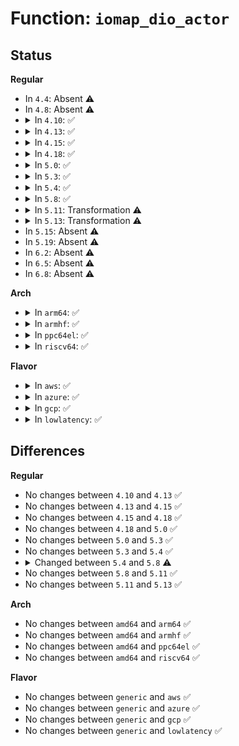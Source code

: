 # Function: <code>iomap_dio_actor</code>

## Status
<b>Regular</b>
<ul>
<li>
In <code>4.4</code>: Absent ⚠️
</li>
<li>
In <code>4.8</code>: Absent ⚠️
</li>
<li>
<details>
<summary>In <code>4.10</code>: ✅</summary>

```c
loff_t iomap_dio_actor(struct inode *inode, loff_t pos, loff_t length, void *data, struct iomap *iomap);
```

**Collision:** Unique Static

**Inline:** No

**Transformation:** False

**Instances:**

```
In fs/iomap.c (ffffffff812b0c20)
Location: fs/iomap.c:735
Inline: False
```
**Symbols:**

```
ffffffff812b0c20-ffffffff812b0fdd: iomap_dio_actor (STB_LOCAL)
```
</details>
</li>
<li>
<details>
<summary>In <code>4.13</code>: ✅</summary>

```c
loff_t iomap_dio_actor(struct inode *inode, loff_t pos, loff_t length, void *data, struct iomap *iomap);
```

**Collision:** Unique Static

**Inline:** No

**Transformation:** False

**Instances:**

```
In fs/iomap.c (ffffffff812be020)
Location: fs/iomap.c:824
Inline: False
```
**Symbols:**

```
ffffffff812be020-ffffffff812be394: iomap_dio_actor (STB_LOCAL)
```
</details>
</li>
<li>
<details>
<summary>In <code>4.15</code>: ✅</summary>

```c
loff_t iomap_dio_actor(struct inode *inode, loff_t pos, loff_t length, void *data, struct iomap *iomap);
```

**Collision:** Unique Static

**Inline:** No

**Transformation:** False

**Instances:**

```
In fs/iomap.c (ffffffff812e1920)
Location: fs/iomap.c:848
Inline: False
```
**Symbols:**

```
ffffffff812e1920-ffffffff812e1ce0: iomap_dio_actor (STB_LOCAL)
```
</details>
</li>
<li>
<details>
<summary>In <code>4.18</code>: ✅</summary>

```c
loff_t iomap_dio_actor(struct inode *inode, loff_t pos, loff_t length, void *data, struct iomap *iomap);
```

**Collision:** Unique Static

**Inline:** No

**Transformation:** False

**Instances:**

```
In fs/iomap.c (ffffffff8130e030)
Location: fs/iomap.c:966
Inline: False
```
**Symbols:**

```
ffffffff8130e030-ffffffff8130e463: iomap_dio_actor (STB_LOCAL)
```
</details>
</li>
<li>
<details>
<summary>In <code>5.0</code>: ✅</summary>

```c
loff_t iomap_dio_actor(struct inode *inode, loff_t pos, loff_t length, void *data, struct iomap *iomap);
```

**Collision:** Unique Static

**Inline:** No

**Transformation:** False

**Instances:**

```
In fs/iomap.c (ffffffff813240e0)
Location: fs/iomap.c:1773
Inline: False
```
**Symbols:**

```
ffffffff813240e0-ffffffff81324296: iomap_dio_actor (STB_LOCAL)
```
</details>
</li>
<li>
<details>
<summary>In <code>5.3</code>: ✅</summary>

```c
loff_t iomap_dio_actor(struct inode *inode, loff_t pos, loff_t length, void *data, struct iomap *iomap);
```

**Collision:** Unique Static

**Inline:** No

**Transformation:** False

**Instances:**

```
In fs/iomap/direct-io.c (ffffffff8134db90)
Location: fs/iomap/direct-io.c:364
Inline: False
```
**Symbols:**

```
ffffffff8134db90-ffffffff8134dd46: iomap_dio_actor (STB_LOCAL)
```
</details>
</li>
<li>
<details>
<summary>In <code>5.4</code>: ✅</summary>

```c
loff_t iomap_dio_actor(struct inode *inode, loff_t pos, loff_t length, void *data, struct iomap *iomap);
```

**Collision:** Unique Static

**Inline:** No

**Transformation:** False

**Instances:**

```
In fs/iomap/direct-io.c (ffffffff81365e50)
Location: fs/iomap/direct-io.c:362
Inline: False
```
**Symbols:**

```
ffffffff81365e50-ffffffff81366034: iomap_dio_actor (STB_LOCAL)
```
</details>
</li>
<li>
<details>
<summary>In <code>5.8</code>: ✅</summary>

```c
loff_t iomap_dio_actor(struct inode *inode, loff_t pos, loff_t length, void *data, struct iomap *iomap, struct iomap *srcmap);
```

**Collision:** Unique Static

**Inline:** No

**Transformation:** False

**Instances:**

```
In fs/iomap/direct-io.c (ffffffff813ad9e0)
Location: fs/iomap/direct-io.c:372
Inline: False
```
**Symbols:**

```
ffffffff813ad9e0-ffffffff813ada55: iomap_dio_actor (STB_LOCAL)
```
</details>
</li>
<li>
<details>
<summary>In <code>5.11</code>: Transformation ⚠️</summary>

```c
loff_t iomap_dio_actor(struct inode *inode, loff_t pos, loff_t length, void *data, struct iomap *iomap, struct iomap *srcmap);
```

**Collision:** Unique Static

**Inline:** No

**Transformation:** True

**Instances:**

```
In fs/iomap/direct-io.c (0)
Location: fs/iomap/direct-io.c:374
Inline: False
```
**Symbols:**

```
ffffffff813bf020-ffffffff813bf0cb: iomap_dio_actor (STB_LOCAL)
ffffffff81bebb4f-ffffffff81bebb7e: iomap_dio_actor.cold (STB_LOCAL)
```
</details>
</li>
<li>
<details>
<summary>In <code>5.13</code>: Transformation ⚠️</summary>

```c
loff_t iomap_dio_actor(struct inode *inode, loff_t pos, loff_t length, void *data, struct iomap *iomap, struct iomap *srcmap);
```

**Collision:** Unique Static

**Inline:** No

**Transformation:** True

**Instances:**

```
In fs/iomap/direct-io.c (0)
Location: fs/iomap/direct-io.c:404
Inline: False
```
**Symbols:**

```
ffffffff813c6160-ffffffff813c620b: iomap_dio_actor (STB_LOCAL)
ffffffff81bddbb2-ffffffff81bddbe1: iomap_dio_actor.cold (STB_LOCAL)
```
</details>
</li>
<li>
In <code>5.15</code>: Absent ⚠️
</li>
<li>
In <code>5.19</code>: Absent ⚠️
</li>
<li>
In <code>6.2</code>: Absent ⚠️
</li>
<li>
In <code>6.5</code>: Absent ⚠️
</li>
<li>
In <code>6.8</code>: Absent ⚠️
</li>
</ul>
<b>Arch</b>
<ul>
<li>
<details>
<summary>In <code>arm64</code>: ✅</summary>

```c
loff_t iomap_dio_actor(struct inode *inode, loff_t pos, loff_t length, void *data, struct iomap *iomap);
```

**Collision:** Unique Static

**Inline:** No

**Transformation:** False

**Instances:**

```
In fs/iomap/direct-io.c (ffff80001042cce8)
Location: fs/iomap/direct-io.c:362
Inline: False
```
**Symbols:**

```
ffff80001042cce8-ffff80001042cf10: iomap_dio_actor (STB_LOCAL)
```
</details>
</li>
<li>
<details>
<summary>In <code>armhf</code>: ✅</summary>

```c
loff_t iomap_dio_actor(struct inode *inode, loff_t pos, loff_t length, void *data, struct iomap *iomap);
```

**Collision:** Unique Static

**Inline:** No

**Transformation:** False

**Instances:**

```
In fs/iomap/direct-io.c (c05f5a44)
Location: fs/iomap/direct-io.c:362
Inline: False
```
**Symbols:**

```
c05f5a44-c05f5d54: iomap_dio_actor (STB_LOCAL)
```
</details>
</li>
<li>
<details>
<summary>In <code>ppc64el</code>: ✅</summary>

```c
loff_t iomap_dio_actor(struct inode *inode, loff_t pos, loff_t length, void *data, struct iomap *iomap);
```

**Collision:** Unique Static

**Inline:** No

**Transformation:** False

**Instances:**

```
In fs/iomap/direct-io.c (c00000000053e4b0)
Location: fs/iomap/direct-io.c:362
Inline: False
```
**Symbols:**

```
c00000000053e4b0-c00000000053e788: iomap_dio_actor (STB_LOCAL)
```
</details>
</li>
<li>
<details>
<summary>In <code>riscv64</code>: ✅</summary>

```c
loff_t iomap_dio_actor(struct inode *inode, loff_t pos, loff_t length, void *data, struct iomap *iomap);
```

**Collision:** Unique Static

**Inline:** No

**Transformation:** False

**Instances:**

```
In fs/iomap/direct-io.c (ffffffe0002ca098)
Location: fs/iomap/direct-io.c:362
Inline: False
```
**Symbols:**

```
ffffffe0002ca098-ffffffe0002ca210: iomap_dio_actor (STB_LOCAL)
```
</details>
</li>
</ul>
<b>Flavor</b>
<ul>
<li>
<details>
<summary>In <code>aws</code>: ✅</summary>

```c
loff_t iomap_dio_actor(struct inode *inode, loff_t pos, loff_t length, void *data, struct iomap *iomap);
```

**Collision:** Unique Static

**Inline:** No

**Transformation:** False

**Instances:**

```
In fs/iomap/direct-io.c (ffffffff8135e430)
Location: fs/iomap/direct-io.c:362
Inline: False
```
**Symbols:**

```
ffffffff8135e430-ffffffff8135e614: iomap_dio_actor (STB_LOCAL)
```
</details>
</li>
<li>
<details>
<summary>In <code>azure</code>: ✅</summary>

```c
loff_t iomap_dio_actor(struct inode *inode, loff_t pos, loff_t length, void *data, struct iomap *iomap);
```

**Collision:** Unique Static

**Inline:** No

**Transformation:** False

**Instances:**

```
In fs/iomap/direct-io.c (ffffffff8134f0d0)
Location: fs/iomap/direct-io.c:362
Inline: False
```
**Symbols:**

```
ffffffff8134f0d0-ffffffff8134f2b4: iomap_dio_actor (STB_LOCAL)
```
</details>
</li>
<li>
<details>
<summary>In <code>gcp</code>: ✅</summary>

```c
loff_t iomap_dio_actor(struct inode *inode, loff_t pos, loff_t length, void *data, struct iomap *iomap);
```

**Collision:** Unique Static

**Inline:** No

**Transformation:** False

**Instances:**

```
In fs/iomap/direct-io.c (ffffffff8135bf00)
Location: fs/iomap/direct-io.c:362
Inline: False
```
**Symbols:**

```
ffffffff8135bf00-ffffffff8135c0e4: iomap_dio_actor (STB_LOCAL)
```
</details>
</li>
<li>
<details>
<summary>In <code>lowlatency</code>: ✅</summary>

```c
loff_t iomap_dio_actor(struct inode *inode, loff_t pos, loff_t length, void *data, struct iomap *iomap);
```

**Collision:** Unique Static

**Inline:** No

**Transformation:** False

**Instances:**

```
In fs/iomap/direct-io.c (ffffffff8136f650)
Location: fs/iomap/direct-io.c:362
Inline: False
```
**Symbols:**

```
ffffffff8136f650-ffffffff8136f834: iomap_dio_actor (STB_LOCAL)
```
</details>
</li>
</ul>

## Differences
<b>Regular</b>
<ul>
<li>
No changes between <code>4.10</code> and <code>4.13</code> ✅
</li>
<li>
No changes between <code>4.13</code> and <code>4.15</code> ✅
</li>
<li>
No changes between <code>4.15</code> and <code>4.18</code> ✅
</li>
<li>
No changes between <code>4.18</code> and <code>5.0</code> ✅
</li>
<li>
No changes between <code>5.0</code> and <code>5.3</code> ✅
</li>
<li>
No changes between <code>5.3</code> and <code>5.4</code> ✅
</li>
<li>
<details>
<summary>Changed between <code>5.4</code> and <code>5.8</code> ⚠️</summary>
<ul>
<li>
<b>Param added. </b>
<code>struct iomap *srcmap</code>
</li>
</ul>
</details>
</li>
<li>
No changes between <code>5.8</code> and <code>5.11</code> ✅
</li>
<li>
No changes between <code>5.11</code> and <code>5.13</code> ✅
</li>
</ul>
<b>Arch</b>
<ul>
<li>
No changes between <code>amd64</code> and <code>arm64</code> ✅
</li>
<li>
No changes between <code>amd64</code> and <code>armhf</code> ✅
</li>
<li>
No changes between <code>amd64</code> and <code>ppc64el</code> ✅
</li>
<li>
No changes between <code>amd64</code> and <code>riscv64</code> ✅
</li>
</ul>
<b>Flavor</b>
<ul>
<li>
No changes between <code>generic</code> and <code>aws</code> ✅
</li>
<li>
No changes between <code>generic</code> and <code>azure</code> ✅
</li>
<li>
No changes between <code>generic</code> and <code>gcp</code> ✅
</li>
<li>
No changes between <code>generic</code> and <code>lowlatency</code> ✅
</li>
</ul>

